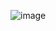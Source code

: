 ![image](https://user-images.githubusercontent.com/77222540/213716450-69fbb079-707d-419e-9a53-bae6fe917c59.png)
